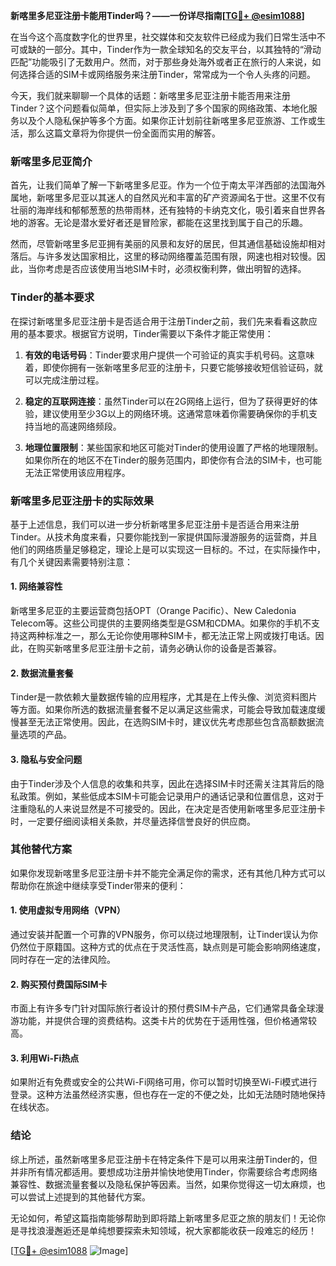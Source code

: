 **新喀里多尼亚注册卡能用Tinder吗？——一份详尽指南[[TG💪+ @esim1088](https://t.me/s/esim1088)]**

在当今这个高度数字化的世界里，社交媒体和交友软件已经成为我们日常生活中不可或缺的一部分。其中，Tinder作为一款全球知名的交友平台，以其独特的“滑动匹配”功能吸引了无数用户。然而，对于那些身处海外或者正在旅行的人来说，如何选择合适的SIM卡或网络服务来注册Tinder，常常成为一个令人头疼的问题。

今天，我们就来聊聊一个具体的话题：新喀里多尼亚注册卡能否用来注册Tinder？这个问题看似简单，但实际上涉及到了多个国家的网络政策、本地化服务以及个人隐私保护等多个方面。如果你正计划前往新喀里多尼亚旅游、工作或生活，那么这篇文章将为你提供一份全面而实用的解答。

### 新喀里多尼亚简介

首先，让我们简单了解一下新喀里多尼亚。作为一个位于南太平洋西部的法国海外属地，新喀里多尼亚以其迷人的自然风光和丰富的矿产资源闻名于世。这里不仅有壮丽的海岸线和郁郁葱葱的热带雨林，还有独特的卡纳克文化，吸引着来自世界各地的游客。无论是潜水爱好者还是冒险家，都能在这里找到属于自己的乐趣。

然而，尽管新喀里多尼亚拥有美丽的风景和友好的居民，但其通信基础设施却相对落后。与许多发达国家相比，这里的移动网络覆盖范围有限，网速也相对较慢。因此，当你考虑是否应该使用当地SIM卡时，必须权衡利弊，做出明智的选择。

### Tinder的基本要求

在探讨新喀里多尼亚注册卡是否适合用于注册Tinder之前，我们先来看看这款应用的基本要求。根据官方说明，Tinder需要以下条件才能正常使用：

1. **有效的电话号码**：Tinder要求用户提供一个可验证的真实手机号码。这意味着，即使你拥有一张新喀里多尼亚的注册卡，只要它能够接收短信验证码，就可以完成注册过程。
   
2. **稳定的互联网连接**：虽然Tinder可以在2G网络上运行，但为了获得更好的体验，建议使用至少3G以上的网络环境。这通常意味着你需要确保你的手机支持当地的高速网络频段。

3. **地理位置限制**：某些国家和地区可能对Tinder的使用设置了严格的地理限制。如果你所在的地区不在Tinder的服务范围内，即使你有合法的SIM卡，也可能无法正常使用该应用程序。

### 新喀里多尼亚注册卡的实际效果

基于上述信息，我们可以进一步分析新喀里多尼亚注册卡是否适合用来注册Tinder。从技术角度来看，只要你能找到一家提供国际漫游服务的运营商，并且他们的网络质量足够稳定，理论上是可以实现这一目标的。不过，在实际操作中，有几个关键因素需要特别注意：

#### 1. 网络兼容性

新喀里多尼亚的主要运营商包括OPT（Orange Pacific）、New Caledonia Telecom等。这些公司提供的主要网络类型是GSM和CDMA。如果你的手机不支持这两种标准之一，那么无论你使用哪种SIM卡，都无法正常上网或拨打电话。因此，在购买新喀里多尼亚注册卡之前，请务必确认你的设备是否兼容。

#### 2. 数据流量套餐

Tinder是一款依赖大量数据传输的应用程序，尤其是在上传头像、浏览资料图片等方面。如果你所选的数据流量套餐不足以满足这些需求，可能会导致加载速度缓慢甚至无法正常使用。因此，在选购SIM卡时，建议优先考虑那些包含高额数据流量选项的产品。

#### 3. 隐私与安全问题

由于Tinder涉及个人信息的收集和共享，因此在选择SIM卡时还需关注其背后的隐私政策。例如，某些低成本SIM卡可能会记录用户的通话记录和位置信息，这对于注重隐私的人来说显然是不可接受的。因此，在决定是否使用新喀里多尼亚注册卡时，一定要仔细阅读相关条款，并尽量选择信誉良好的供应商。

### 其他替代方案

如果你发现新喀里多尼亚注册卡并不能完全满足你的需求，还有其他几种方式可以帮助你在旅途中继续享受Tinder带来的便利：

#### 1. 使用虚拟专用网络（VPN）

通过安装并配置一个可靠的VPN服务，你可以绕过地理限制，让Tinder误认为你仍然位于原籍国。这种方式的优点在于灵活性高，缺点则是可能会影响网络速度，同时存在一定的法律风险。

#### 2. 购买预付费国际SIM卡

市面上有许多专门针对国际旅行者设计的预付费SIM卡产品，它们通常具备全球漫游功能，并提供合理的资费结构。这类卡片的优势在于适用性强，但价格通常较高。

#### 3. 利用Wi-Fi热点

如果附近有免费或安全的公共Wi-Fi网络可用，你可以暂时切换至Wi-Fi模式进行登录。这种方法虽然经济实惠，但也存在一定的不便之处，比如无法随时随地保持在线状态。

### 结论

综上所述，虽然新喀里多尼亚注册卡在特定条件下是可以用来注册Tinder的，但并非所有情况都适用。要想成功注册并愉快地使用Tinder，你需要综合考虑网络兼容性、数据流量套餐以及隐私保护等因素。当然，如果你觉得这一切太麻烦，也可以尝试上述提到的其他替代方案。

无论如何，希望这篇指南能够帮助到即将踏上新喀里多尼亚之旅的朋友们！无论你是寻找浪漫邂逅还是单纯想要探索未知领域，祝大家都能收获一段难忘的经历！

[[TG💪+ @esim1088](https://t.me/s/esim1088) ![Image](https://i.postimg.cc/4NQfJmqS/Snipaste-2025-05-13-00-14-12.png)]